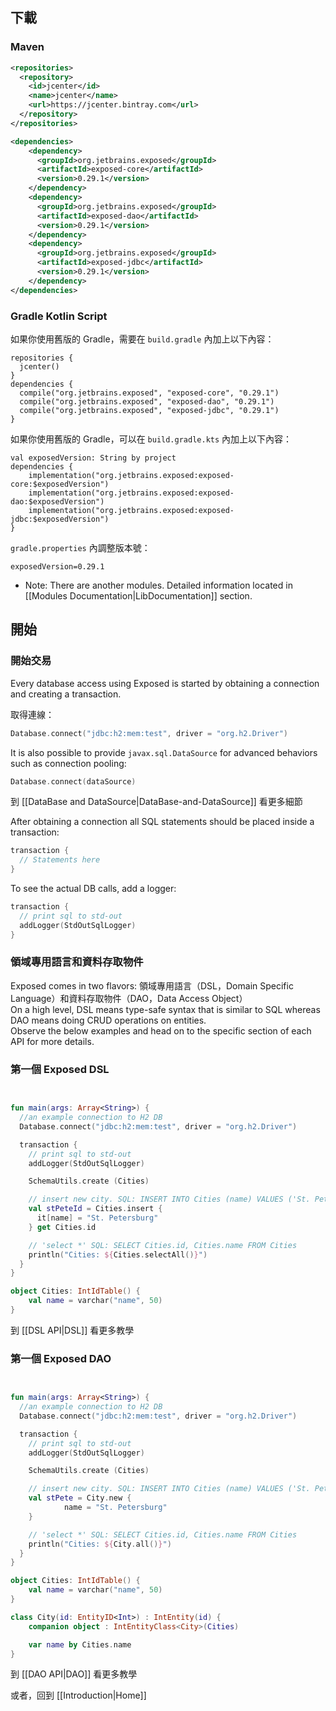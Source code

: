 ## 下載

### Maven

```xml
<repositories>
  <repository>
    <id>jcenter</id>
    <name>jcenter</name>
    <url>https://jcenter.bintray.com</url>
  </repository>
</repositories>

<dependencies>
    <dependency>
      <groupId>org.jetbrains.exposed</groupId>
      <artifactId>exposed-core</artifactId>
      <version>0.29.1</version>
    </dependency>
    <dependency>
      <groupId>org.jetbrains.exposed</groupId>
      <artifactId>exposed-dao</artifactId>
      <version>0.29.1</version>
    </dependency>
    <dependency>
      <groupId>org.jetbrains.exposed</groupId>
      <artifactId>exposed-jdbc</artifactId>
      <version>0.29.1</version>
    </dependency>
</dependencies>

```

### Gradle Kotlin Script

如果你使用舊版的 Gradle，需要在 `build.gradle` 內加上以下內容：

```
repositories {
  jcenter()
}
dependencies {
  compile("org.jetbrains.exposed", "exposed-core", "0.29.1")
  compile("org.jetbrains.exposed", "exposed-dao", "0.29.1")
  compile("org.jetbrains.exposed", "exposed-jdbc", "0.29.1")
}
```

如果你使用舊版的 Gradle，可以在 `build.gradle.kts` 內加上以下內容：

```
val exposedVersion: String by project
dependencies {
    implementation("org.jetbrains.exposed:exposed-core:$exposedVersion")
    implementation("org.jetbrains.exposed:exposed-dao:$exposedVersion")
    implementation("org.jetbrains.exposed:exposed-jdbc:$exposedVersion")
}
```

`gradle.properties` 內調整版本號：

```
exposedVersion=0.29.1
```

- Note: There are another modules. Detailed information located in [[Modules Documentation|LibDocumentation]] section.

## 開始

### 開始交易

Every database access using Exposed is started by obtaining a connection and creating a transaction.

取得連線：

```kotlin
Database.connect("jdbc:h2:mem:test", driver = "org.h2.Driver")
```

It is also possible to provide `javax.sql.DataSource` for advanced behaviors such as connection pooling:

```kotlin
Database.connect(dataSource)
```

到 [[DataBase and DataSource|DataBase-and-DataSource]] 看更多細節

After obtaining a connection all SQL statements should be placed inside a transaction:

```kotlin
transaction {
  // Statements here
}
```

To see the actual DB calls, add a logger:

```kotlin
transaction {
  // print sql to std-out
  addLogger(StdOutSqlLogger)
}
```

### 領域專用語言和資料存取物件

Exposed comes in two flavors: 領域專用語言（DSL，Domain Specific Language）和資料存取物件（DAO，Data Access Object）  
On a high level, DSL means type-safe syntax that is similar to SQL whereas DAO means doing CRUD operations on entities.  
Observe the below examples and head on to the specific section of each API for more details.

### 第一個 Exposed DSL

```kotlin


fun main(args: Array<String>) {
  //an example connection to H2 DB
  Database.connect("jdbc:h2:mem:test", driver = "org.h2.Driver")

  transaction {
    // print sql to std-out
    addLogger(StdOutSqlLogger)

    SchemaUtils.create (Cities)

    // insert new city. SQL: INSERT INTO Cities (name) VALUES ('St. Petersburg')
    val stPeteId = Cities.insert {
      it[name] = "St. Petersburg"
    } get Cities.id

    // 'select *' SQL: SELECT Cities.id, Cities.name FROM Cities
    println("Cities: ${Cities.selectAll()}")
  }
}

object Cities: IntIdTable() {
    val name = varchar("name", 50)
}

```

到 [[DSL API|DSL]] 看更多教學

### 第一個 Exposed DAO

```kotlin


fun main(args: Array<String>) {
  //an example connection to H2 DB
  Database.connect("jdbc:h2:mem:test", driver = "org.h2.Driver")

  transaction {
    // print sql to std-out
    addLogger(StdOutSqlLogger)

    SchemaUtils.create (Cities)

    // insert new city. SQL: INSERT INTO Cities (name) VALUES ('St. Petersburg')
    val stPete = City.new {
            name = "St. Petersburg"
    }

    // 'select *' SQL: SELECT Cities.id, Cities.name FROM Cities
    println("Cities: ${City.all()}")
  }
}

object Cities: IntIdTable() {
    val name = varchar("name", 50)
}

class City(id: EntityID<Int>) : IntEntity(id) {
    companion object : IntEntityClass<City>(Cities)

    var name by Cities.name
}
```

到 [[DAO API|DAO]] 看更多教學

或者，回到 [[Introduction|Home]]
